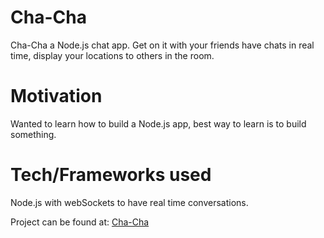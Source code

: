 Cha-Cha
=================
Cha-Cha a Node.js chat app. Get on it with your friends have chats in real time, display your locations to others in the room.

Motivation
=================
Wanted to learn how to build a Node.js app, best way to learn is to build something.

Tech/Frameworks used
==================
Node.js with webSockets to have real time conversations.

Project can be found at: [Cha-Cha](https://chat-cha.herokuapp.com)